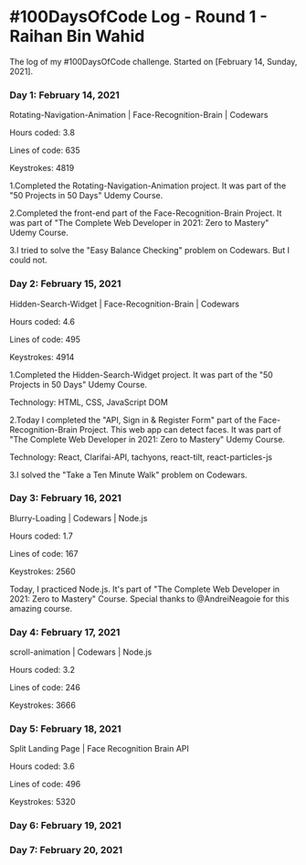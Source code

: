 # #100DaysOfCode Log - Round 1 - Raihan Bin Wahid

The log of my #100DaysOfCode challenge. Started on [February 14, Sunday, 2021]. 


### Day 1: February 14, 2021

Rotating-Navigation-Animation | Face-Recognition-Brain | Codewars

Hours coded: 3.8

Lines of code: 635

Keystrokes: 4819

1.Completed the Rotating-Navigation-Animation project. It was part of the "50 Projects in 50 Days" Udemy Course.

2.Completed the front-end part of the Face-Recognition-Brain Project. It was part of "The Complete Web Developer in 2021: Zero to Mastery" Udemy Course.

3.I tried to solve the "Easy Balance Checking" problem on Codewars. But I could not. 

### Day 2: February 15, 2021

Hidden-Search-Widget | Face-Recognition-Brain | Codewars

Hours coded: 4.6

Lines of code: 495

Keystrokes: 4914

1.Completed the Hidden-Search-Widget project. It was part of the "50 Projects in 50 Days" Udemy Course.

Technology: HTML, CSS, JavaScript DOM

2.Today I completed the "API, Sign in & Register Form" part of the Face-Recognition-Brain Project. This web app can detect faces. It was part of "The Complete Web Developer in 2021: Zero to Mastery" Udemy Course.

Technology: React, Clarifai-API, tachyons, react-tilt, react-particles-js

3.I solved the "Take a Ten Minute Walk" problem on Codewars.

### Day 3: February 16, 2021

Blurry-Loading | Codewars | Node.js

Hours coded: 1.7

Lines of code: 167

Keystrokes: 2560

Today, I practiced Node.js. It's part of "The Complete Web Developer in 2021: Zero to Mastery" Course. Special thanks to 
@AndreiNeagoie
 for this amazing course.
 
### Day 4: February 17, 2021

scroll-animation | Codewars | Node.js  

Hours coded: 3.2

Lines of code: 246

Keystrokes: 3666

### Day 5: February 18, 2021

Split Landing Page | Face Recognition Brain API

Hours coded: 3.6

Lines of code: 496

Keystrokes: 5320

### Day 6: February 19, 2021


### Day 7: February 20, 2021
